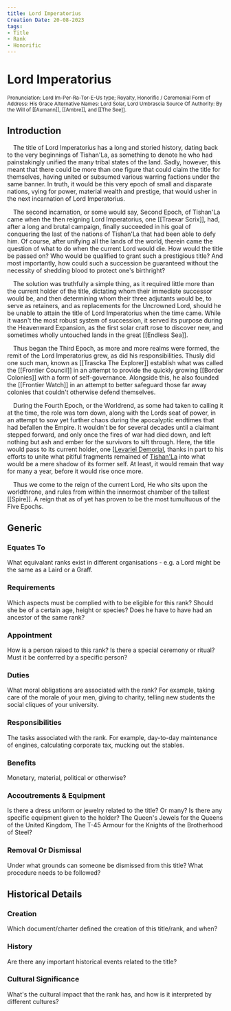 ```yaml
---
title: Lord Imperatorius
Creation Date: 20-08-2023
tags:
- Title
- Rank
- Honorific
---
```


# Lord Imperatorius
<small>Pronunciation: Lord Im-Per-Ra-Tor-E-Us
type; Royalty, Honorific / Ceremonial
Form of Address: His Grace
Alternative Names: Lord Solar, Lord Umbrascia
Source Of Authority: By the Will of [[Aumann]], [[Ambre]], and [[The See]].</small>

## Introduction
&emsp;The title of Lord Imperatorius has a long and storied history, dating back to the very beginnings of Tishan'La, as something to denote he who had painstakingly unified the many tribal states of the land. Sadly, however, this meant that there could be more than one figure that could claim the title for themselves, having united or subsumed various warring factions under the same banner. In truth, it would be this very epoch of small and disparate nations, vying for power, material wealth and prestige, that would usher in the next incarnation of Lord Imperatorius.

&emsp;The second incarnation, or some would say, Second Epoch, of Tishan'La came when the then reigning Lord Imperatorius, one [[Traexar Scrix]], had, after a long and brutal campaign, finally succeeded in his goal of conquering the last of the nations of Tishan'La that had been able to defy him. Of course, after unifying all the lands of the world, therein came the question of what to do when the current Lord would die. How would the title be passed on? Who would be qualified to grant such a prestigious title? And most importantly, how could such a succession be guaranteed without the necessity of shedding blood to protect one's birthright?

&emsp;The solution was truthfully a simple thing, as it required little more than the current holder of the title, dictating whom their immediate successor would be, and then determining whom their three adjutants would be, to serve as retainers, and as replacements for the Uncrowned Lord, should he be unable to attain the title of Lord Imperatorius when the time came. While it wasn't the most robust system of succession, it served its purpose during the Heavenward Expansion, as the first solar craft rose to discover new, and sometimes wholly untouched lands in the great [[Endless Sea]].

&emsp;Thus began the Third Epoch, as more and more realms were formed, the remit of the Lord Imperatorius grew, as did his responsibilities. Thusly did one such man, known as [[Trascka The Explorer]] establish what was called the [[Frontier Council]] in an attempt to provide the quickly growing [[Border Colonies]] with a form of self-governance. Alongside this, he also founded the [[Frontier Watch]] in an attempt to better safeguard those far away colonies that couldn't otherwise defend themselves.

&emsp;During the Fourth Epoch, or the Worldrend, as some had taken to calling it at the time, the role was torn down, along with the Lords seat of power, in an attempt to sow yet further chaos during the apocalyptic endtimes that had befallen the Empire. It wouldn't be for several decades until a claimant stepped forward, and only once the fires of war had died down, and left nothing but ash and ember for the survivors to sift through. Here, the title would pass to its current holder, one [[Levariel Demorial](../Characters/Major/Levariel%20Demorial.md), thanks in part to his efforts to unite what pitiful fragments remained of [Tishan'La](../Organisations/Political/Tishan'La%20(Empire).md) into what would be a mere shadow of its former self. At least, it would remain that way for many a year, before it would rise once more.

&emsp;Thus we come to the reign of the current Lord, He who sits upon the worldthrone, and rules from within the innermost chamber of the tallest [[Spire]]. A reign that as of yet has proven to be the most tumultuous of the Five Epochs.

## Generic
### Equates To
What equivalant ranks exist in different organisations - e.g. a Lord might be the same as a Laird or a Graff.
### Requirements
Which aspects must be complied with to be eligible for this rank? Should she be of a certain age, height or species? Does he have to have had an ancestor of the same rank?
### Appointment 
How is a person raised to this rank? Is there a special ceremony or ritual? Must it be conferred by a specific person?
### Duties
What moral obligations are associated with the rank? For example, taking care of the morale of your men, giving to charity, telling new students the social cliques of your university.
### Responsibilities
The tasks associated with the rank. For example, day-to-day maintenance of engines, calculating corporate tax, mucking out the stables.
### Benefits
Monetary, material, political or otherwise?
### Accoutrements & Equipment
Is there a dress uniform or jewelry related to the title? Or many? Is there any specific equipment given to the holder? The Queen's Jewels for the Queens of the United Kingdom, The T-45 Armour for the Knights of the Brotherhood of Steel?
### Removal Or Dismissal
Under what grounds can someone be dismissed from this title? What procedure needs to be followed?

## Historical Details
### Creation
Which document/charter defined the creation of this title/rank, and when?
### History
Are there any important historical events related to the title?
### Cultural Significance
What's the cultural impact that the rank has, and how is it interpreted by different cultures?